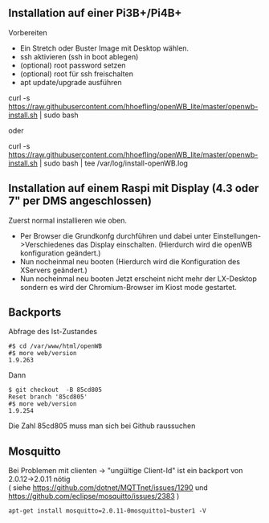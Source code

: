 
## Installation auf einer Pi3B+/Pi4B+ ##

Vorbereiten
- Ein Stretch oder Buster Image mit Desktop wählen.
- ssh aktivieren (ssh in boot ablegen)
- (optional) root password setzen
- (optional) root für ssh freischalten
- apt update/upgrade ausführen

curl -s https://raw.githubusercontent.com/hhoefling/openWB_lite/master/openwb-install.sh | sudo bash

oder

curl -s https://raw.githubusercontent.com/hhoefling/openWB_lite/master/openwb-install.sh | sudo bash | tee /var/log/install-openWB.log

## Installation auf einem Raspi mit Display (4.3 oder 7" per DMS angeschlossen) ##

Zuerst normal installieren wie oben.
- Per Browser die Grundkonfg durchführen und dabei unter Einstellungen->Verschiedenes das Display einschalten. (Hierdurch wird die openWB konfiguration geändert.)
- Nun nocheinmal neu booten (Hierdurch wird die Konfiguration des XServers geändert.)
- Nun nocheinmal neu booten Jetzt erscheint nicht mehr der LX-Desktop sondern es wird der Chromium-Browser im Kiost mode gestartet.

## Backports ##

Abfrage des Ist-Zustandes
```
#$ cd /var/www/html/openWB
#$ more web/version
1.9.263
```
Dann
```
$ git checkout  -B 85cd805
Reset branch '85cd805'
#$ more web/version
1.9.254
```
Die Zahl 85cd805 muss man sich bei Github raussuchen


## Mosquitto ##

Bei Problemen mit clienten -> "ungültige Client-Id"
ist ein backport von 2.0.12->2.0.11 nötig<br>
( siehe https://github.com/dotnet/MQTTnet/issues/1290  und https://github.com/eclipse/mosquitto/issues/2383 )

```
apt-get install mosquitto=2.0.11-0mosquitto1~buster1 -V
```




